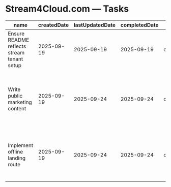 # Stream4Cloud.com — Tasks

| name                                       | createdDate | lastUpdatedDate | completedDate | status   | description                                                                                     |
| ------------------------------------------ | ----------- | --------------- | ------------- | -------- | ----------------------------------------------------------------------------------------------- |
| Ensure README reflects stream tenant setup | 2025-09-19  | 2025-09-19      | 2025-09-19    | complete | Verified dev commands and env vars point to the Stream4Cloud workspace.                         |
| Write public marketing content             | 2025-09-19  | 2025-09-24      | 2025-09-24    | complete | Replace placeholder copy with pitch messaging, feature bullets, and CTA links for broadcasters. |
| Implement offline landing route            | 2025-09-19  | 2025-09-24      | 2025-09-24    | complete | Add a service-worker-friendly offline page and wire it into router fallbacks.                   |
